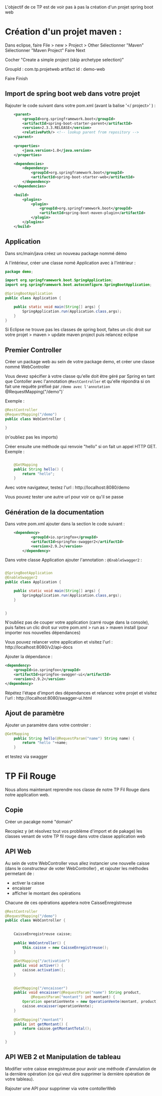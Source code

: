 L'objectif de ce TP est de voir pas à pas la création d'un projet spring boot web

# Création d'un projet maven :

Dans eclipse, faire File > new > Project > Other
Sélectionner "Maven"
Sélectionner "Maven Project"
Faire Next

Cocher "Create a simple project (skip archetype selection)"

GroupId : com.tp.projetweb
artifact id : demo-web

Faire Finish

## Import de spring boot web dans votre projet

Rajouter le code suivant dans votre pom.xml (avant la balise '</ project>' ) :

```xml
	<parent>
		<groupId>org.springframework.boot</groupId>
		<artifactId>spring-boot-starter-parent</artifactId>
		<version>2.3.3.RELEASE</version>
		<relativePath/> <!-- lookup parent from repository -->
	</parent>
	
	<properties>
		<java.version>1.8</java.version>
	</properties>

	<dependencies>
		<dependency>
			<groupId>org.springframework.boot</groupId>
			<artifactId>spring-boot-starter-web</artifactId>
		</dependency>
	</dependencies>

	<build>
		<plugins>
			<plugin>
				<groupId>org.springframework.boot</groupId>
				<artifactId>spring-boot-maven-plugin</artifactId>
			</plugin>
		</plugins>
	</build>
```

## Application 

Dans src/main/java créez un nouveau package nommé démo

A l'intérieur, créer une classe nomé Application avec à l'intérieur :

```java
package demo;

import org.springframework.boot.SpringApplication;
import org.springframework.boot.autoconfigure.SpringBootApplication;

@SpringBootApplication
public class Application {

	public static void main(String[] args) {
		SpringApplication.run(Application.class,args);
	}
}


```

Si Eclipse ne trouve pas les classes de spring boot, faites un clic droit sur votre projet > maven > update maven project puis relancez eclipse

## Premier Controller

Créer un package web au sein de votre package demo, et créer une classe nommé WebController

Vous devez spécifier à votre classe qu'elle doit être géré par Spring en tant que Contoller avec l'annotation `@RestController`
et qu'elle répondra si on fait une requête préfixé par `/demo avec l'annotation `@RequestMapping("/demo")`

Exemple :

```java 
@RestController
@RequestMapping("/demo")
public class WebController {

}
```

(n'oubliez pas les imports)

Créer ensuite une méthode qui renvoie "hello" si on fait un appel HTTP GET. Exemple :

```java

	@GetMapping
	public String hello() {
		return "hello";
	}
```

Avec votre navigateur, testez l'url : http://localhost:8080/demo 

Vous pouvez tester une autre url pour voir ce qu'il se passe



## Génération de la documentation

Dans votre pom.xml ajouter dans la section <dependencies> le code suivant :

```xml
	<dependency>
			<groupId>io.springfox</groupId>
			<artifactId>springfox-swagger2</artifactId>
			<version>2.9.2</version>
		</dependency>

```

Dans votre classe Application ajouter l'annotation : `@EnableSwagger2` :

```java

@SpringBootApplication
@EnableSwagger2
public class Application {

	public static void main(String[] args) {
		SpringApplication.run(Application.class,args);
	}
	

}


``` 


N'oubliez pas de couper votre application (carré rouge dans la console), puis faites un clic droit sur votre pom.xml > run as > maven install (pour importer nos nouvelles dépendances)

Vous pouvez relancer votre application et visitez l'url : http://localhost:8080/v2/api-docs

Ajouter la dépendance : 

```xml
<dependency>
    <groupId>io.springfox</groupId>
    <artifactId>springfox-swagger-ui</artifactId>
    <version>2.9.2</version>
</dependency>
``` 

Répétez l'étape d'import des dépendances et relancez votre projet et visitez l'url : http://localhost:8080/swagger-ui.html 


## Ajout de paramètre

Ajouter un paramètre dans votre controler :

```java
@GetMapping
	public String hello(@RequestParam("name") String name) {
		return "hello "+name;
	}

```

et testez via swagger

# TP Fil Rouge

Nous allons maintenant reprendre nos classe de notre TP Fil Rouge dans notre application web.

## Copie

Créer un pacakge nomé "domain"

Recopiez y (et résolvez tout vos problème d'import et de pakage) les classes venant de votre TP fil rouge dans votre classe application web

## API Web

Au sein de votre WebController vous allez instancier une nouvelle caisse (dans le constructeur de voter WebController) , et rajouter les méthodes permetant de :
* activer la caisse
* encaisser
* afficher le montant des opérations

Chacune de ces opérations appelera notre CaisseEnregistreuse

```java
@RestController
@RequestMapping("/demo")
public class WebController {
	
	
	CaisseEnregistreuse caisse;
	
	public WebController() {
		this.caisse = new CaisseEnregistreuse();
	}
	
	@GetMapping("/activation")
	public void activer() {
		caisse.activation();
	}
	
	
	@GetMapping("/encaisser")
	public void encaisser(@RequestParam("name") String product,
			@RequestParam("montant") int montant) {
		Operation operationVente = new OperationVente(montant, product);
		caisse.encaisser(operationVente);
	}
	
	@GetMapping("/montant")
	public int getMontant() {
		return caisse.getMontantTotal();
	}

}

```

## API WEB 2 et Manipulation de tableau

Modifier votre caisse enregistreuse pour avoir une méthode d'annulation de la dernière opération (ce qui veut dire supprimer la dernière opération de votre tableau).

Rajouter une API pour supprimer via votre contollerWeb
